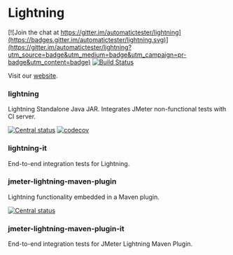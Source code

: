 # Lightning

[![Join the chat at https://gitter.im/automatictester/lightning](https://badges.gitter.im/automatictester/lightning.svg)](https://gitter.im/automatictester/lightning?utm_source=badge&utm_medium=badge&utm_campaign=pr-badge&utm_content=badge)
[![Build Status](https://snap-ci.com/automatictester/lightning/branch/master/build_image)](https://snap-ci.com/automatictester/lightning/branch/master)

Visit our [website](http://automatictester.github.io/lightning/).

### lightning

Lightning Standalone Java JAR. Integrates JMeter non-functional tests with CI server.

[![Central status](https://maven-badges.herokuapp.com/maven-central/uk.co.automatictester/lightning/badge.svg)](https://maven-badges.herokuapp.com/maven-central/uk.co.automatictester/lightning)
[![codecov](https://codecov.io/gh/automatictester/lightning/branch/master/graph/badge.svg)](https://codecov.io/gh/automatictester/lightning)

### lightning-it

End-to-end integration tests for Lightning.

### jmeter-lightning-maven-plugin

Lightning functionality embedded in a Maven plugin.

[![Central status](https://maven-badges.herokuapp.com/maven-central/uk.co.automatictester/jmeter-lightning-maven-plugin/badge.svg)](https://maven-badges.herokuapp.com/maven-central/uk.co.automatictester/jmeter-lightning-maven-plugin)

### jmeter-lightning-maven-plugin-it

End-to-end integration tests for JMeter Lightning Maven Plugin.
